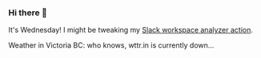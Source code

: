 ### Hi there :wave:

It's Wednesday! I might be tweaking my [Slack workspace analyzer action](https://github.com/bewuethr/slack-analyzer).

Weather in Victoria BC: who knows, wttr.in is currently down...
